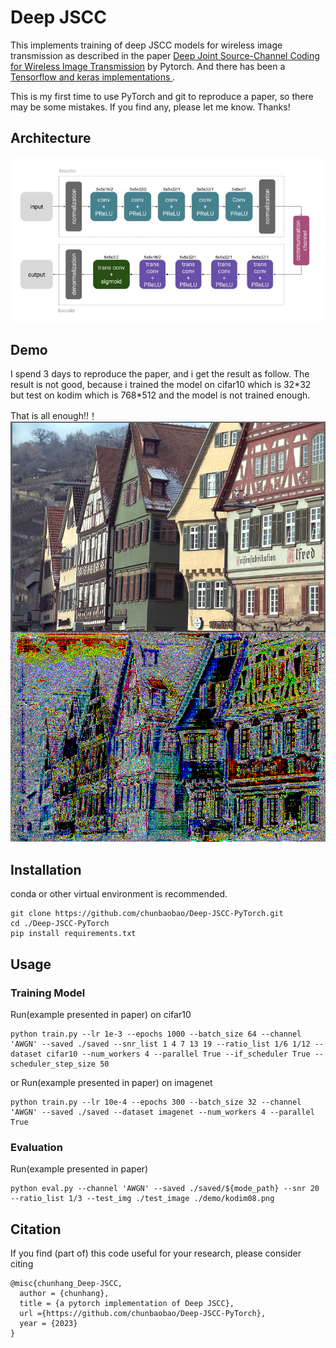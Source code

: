 # Deep JSCC
This implements training of deep JSCC models for wireless image transmission as described in the paper [Deep Joint Source-Channel Coding for Wireless Image Transmission](https://ieeexplore.ieee.org/abstract/document/8723589) by Pytorch. And there has been a [Tensorflow and keras implementations ](https://github.com/irdanish11/DJSCC-for-Wireless-Image-Transmission).

This is my first time to use PyTorch and git to reproduce a paper, so there may be some mistakes. If you find any, please let me know. Thanks!
## Architecture

![architecture](./demo/arc.png)

## Demo
I spend 3 days to reproduce the paper, and i get the result as follow. The result is not good, because i trained the model on cifar10 which is 32\*32 but test on kodim which is 768\*512 and the model is not trained enough. 

That is all enough!!！
![demo](./run/cifar10_1000_0.33_100.00_40.pth_kodim08.png)


## Installation
conda or other virtual environment is recommended.

```
git clone https://github.com/chunbaobao/Deep-JSCC-PyTorch.git
cd ./Deep-JSCC-PyTorch
pip install requirements.txt
```

## Usage
### Training Model
Run(example presented in paper) on cifar10

```
python train.py --lr 1e-3 --epochs 1000 --batch_size 64 --channel 'AWGN' --saved ./saved --snr_list 1 4 7 13 19 --ratio_list 1/6 1/12 --dataset cifar10 --num_workers 4 --parallel True --if_scheduler True --scheduler_step_size 50
```
or Run(example presented in paper) on imagenet

```
python train.py --lr 10e-4 --epochs 300 --batch_size 32 --channel 'AWGN' --saved ./saved --dataset imagenet --num_workers 4 --parallel True
```
### Evaluation
Run(example presented in paper)
```
python eval.py --channel 'AWGN' --saved ./saved/${mode_path} --snr 20 --ratio_list 1/3 --test_img ./test_image ./demo/kodim08.png
```


## Citation
If you find (part of) this code useful for your research, please consider citing
```
@misc{chunhang_Deep-JSCC,
  author = {chunhang},
  title = {a pytorch implementation of Deep JSCC},
  url ={https://github.com/chunbaobao/Deep-JSCC-PyTorch},
  year = {2023}
}


